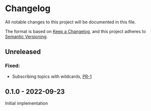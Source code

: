 # Changelog
All notable changes to this project will be documented in this file.

The format is based on [Keep a Changelog](https://keepachangelog.com/en/1.0.0/),
and this project adheres to [Semantic Versioning](https://semver.org/spec/v2.0.0.html).


## Unreleased

### Fixed:

- Subscribing topics with wildcards, [PR-1](https://github.com/panda-official/DriftMqtt/pull/1)

## 0.1.0 - 2022-09-23

Initial implementation
